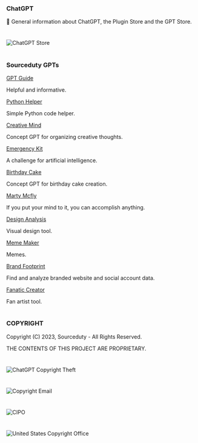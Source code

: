 ### ChatGPT

🤖 General information about ChatGPT, the Plugin Store and the GPT Store.

#

![ChatGPT Store](https://github.com/sourceduty/ChatGPT/assets/123030236/e2be7f0a-8114-4edd-9647-e8ef8e2b8c56)

#
### Sourceduty GPTs

[GPT Guide](https://chat.openai.com/g/g-GoLkguGSc-gpt-guide)

Helpful and informative.

[Python Helper](https://chat.openai.com/g/g-NLUSBfccY-python-helper) 

Simple Python code helper.

[Creative Mind](https://chat.openai.com/g/g-bMDHS90Nw-creative-mind)

Concept GPT for organizing creative thoughts.

[Emergency Kit](https://chat.openai.com/g/g-yADUAYibx-emergency-kit)

A challenge for artificial intelligence.

[Birthday Cake](https://chat.openai.com/g/g-5rS8KMjJn-birthday-cake)

Concept GPT for birthday cake creation.

[Marty Mcfly](https://chat.openai.com/g/g-CILAcZbb8-marty-mcfly)

If you put your mind to it, you can accomplish anything.

[Design Analysis](https://chat.openai.com/g/g-AtO8UJfQV-design-analysis)

Visual design tool.

[Meme Maker](https://chat.openai.com/g/g-wKvvGfCdE-meme-maker)

Memes.

[Brand Footprint](https://chat.openai.com/g/g-iQbBVJzIf-brand-footprint)

Find and analyze branded website and social account data.

[Fanatic Creator](https://chat.openai.com/g/g-4jZ8rABSo-fanatic-creator)

Fan artist tool.

#
### COPYRIGHT

Copyright (C) 2023, Sourceduty - All Rights Reserved.

THE CONTENTS OF THIS PROJECT ARE PROPRIETARY.

#

![ChatGPT Copyright Theft](https://github.com/sourceduty/ChatGPT/assets/123030236/d7f2d32b-a17d-4472-b2ef-c00c202e0ed2)

#

![Copyright Email](https://github.com/sourceduty/ChatGPT/assets/123030236/cbc7a14e-2fa9-458d-a0d9-f7884095da27)

#

![CIPO](https://github.com/sourceduty/ChatGPT/assets/123030236/a06c3066-883b-4851-ab4a-d22796725172)

#

![United States Copyright Office](https://github.com/sourceduty/ChatGPT/assets/123030236/659e2f45-dbca-43af-8aba-c65fb831c8a7)
